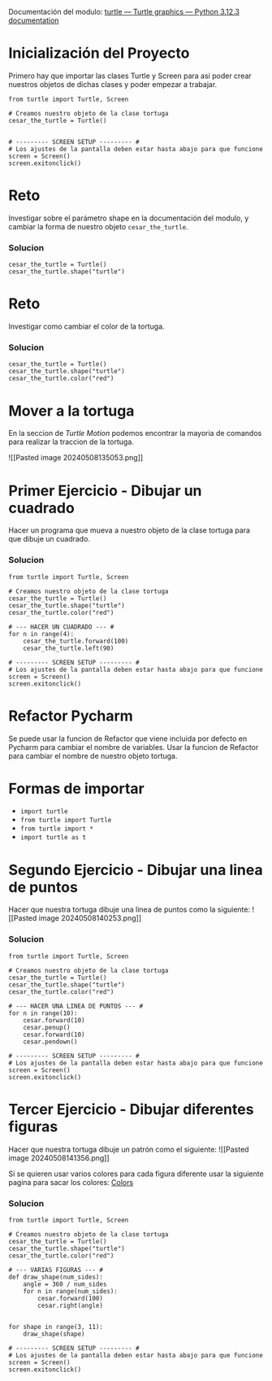 Documentación del modulo: [turtle — Turtle graphics — Python 3.12.3 documentation](https://docs.python.org/3/library/turtle.html)

# Inicialización del Proyecto
Primero hay que importar las clases Turtle y Screen para asi poder crear nuestros objetos de dichas clases y poder empezar a trabajar.

```
from turtle import Turtle, Screen  
  
# Creamos nuestro objeto de la clase tortuga  
cesar_the_turtle = Turtle()  
  
  
# --------- SCREEN SETUP --------- #  
# Los ajustes de la pantalla deben estar hasta abajo para que funcione  
screen = Screen()  
screen.exitonclick()
```

# Reto
Investigar sobre el parámetro shape en la documentación del modulo, y cambiar la forma de nuestro objeto `cesar_the_turtle`.
### Solucion
```
cesar_the_turtle = Turtle()
cesar_the_turtle.shape("turtle")
```

# Reto
Investigar como cambiar el color de la tortuga.
### Solucion
```
cesar_the_turtle = Turtle()  
cesar_the_turtle.shape("turtle")  
cesar_the_turtle.color("red")
```





# Mover a la tortuga
En la seccion de *Turtle Motion* podemos encontrar la mayoria de comandos para realizar la traccion de la tortuga.

![[Pasted image 20240508135053.png]]

# Primer Ejercicio - Dibujar un cuadrado
Hacer un programa que mueva a nuestro objeto de la clase tortuga para que dibuje un cuadrado.

### Solucion
```
from turtle import Turtle, Screen  
  
# Creamos nuestro objeto de la clase tortuga  
cesar_the_turtle = Turtle()  
cesar_the_turtle.shape("turtle")  
cesar_the_turtle.color("red")  
  
# --- HACER UN CUADRADO --- #  
for n in range(4):  
    cesar_the_turtle.forward(100)  
    cesar_the_turtle.left(90)  
  
# --------- SCREEN SETUP --------- #  
# Los ajustes de la pantalla deben estar hasta abajo para que funcione  
screen = Screen()  
screen.exitonclick()
```

# Refactor Pycharm
Se puede usar la funcion de Refactor que viene incluida por defecto en Pycharm para cambiar el nombre de variables. Usar la funcion de Refactor para cambiar el nombre de nuestro objeto tortuga.

# Formas de importar
- `import turtle`
- `from turtle import Turtle`
- `from turtle import *`
- `import turtle as t`
# Segundo Ejercicio - Dibujar una linea de puntos
Hacer que nuestra tortuga dibuje una linea de puntos como la siguiente:
![[Pasted image 20240508140253.png]]
### Solucion
```
from turtle import Turtle, Screen  
  
# Creamos nuestro objeto de la clase tortuga  
cesar_the_turtle = Turtle()  
cesar_the_turtle.shape("turtle")  
cesar_the_turtle.color("red")  

# --- HACER UNA LINEA DE PUNTOS --- #
for n in range(10):  
    cesar.forward(10)  
    cesar.penup()  
    cesar.forward(10)  
    cesar.pendown()
  
# --------- SCREEN SETUP --------- #  
# Los ajustes de la pantalla deben estar hasta abajo para que funcione  
screen = Screen()  
screen.exitonclick()
```

# Tercer Ejercicio - Dibujar diferentes figuras
Hacer que nuestra tortuga dibuje un patrón como el siguiente:
![[Pasted image 20240508141356.png]]

Si se quieren usar varios colores para cada figura diferente usar la siguiente pagina para sacar los colores: [Colors](https://trinket.io/docs/colors)
### Solucion
```
from turtle import Turtle, Screen  
  
# Creamos nuestro objeto de la clase tortuga  
cesar_the_turtle = Turtle()  
cesar_the_turtle.shape("turtle")  
cesar_the_turtle.color("red")  

# --- VARIAS FIGURAS --- #  
def draw_shape(num_sides):  
    angle = 360 / num_sides  
    for n in range(num_sides):  
        cesar.forward(100)  
        cesar.right(angle)  
  
  
for shape in range(3, 11):  
    draw_shape(shape)
  
# --------- SCREEN SETUP --------- #  
# Los ajustes de la pantalla deben estar hasta abajo para que funcione  
screen = Screen()  
screen.exitonclick()
```
